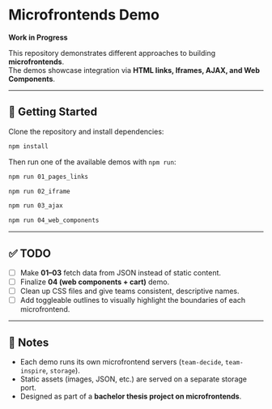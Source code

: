 # Microfrontends Demo

**Work in Progress**

This repository demonstrates different approaches to building **microfrontends**.  
The demos showcase integration via **HTML links, Iframes, AJAX, and Web Components**.

---

## 🚀 Getting Started

Clone the repository and install dependencies:

```bash
npm install
```

Then run one of the available demos with `npm run`:
```bash
npm run 01_pages_links
```
```bash
npm run 02_iframe
```
```bash
npm run 03_ajax
```
```bash
npm run 04_web_components
```

---

## ✅ TODO

- [ ] Make **01–03** fetch data from JSON instead of static content.
- [ ] Finalize **04 (web components + cart)** demo.
- [ ] Clean up CSS files and give teams consistent, descriptive names.
- [ ] Add toggleable outlines to visually highlight the boundaries of each microfrontend.

---

## 📌 Notes

- Each demo runs its own microfrontend servers (`team-decide`, `team-inspire`, `storage`).
- Static assets (images, JSON, etc.) are served on a separate storage port.
- Designed as part of a **bachelor thesis project on microfrontends**.  